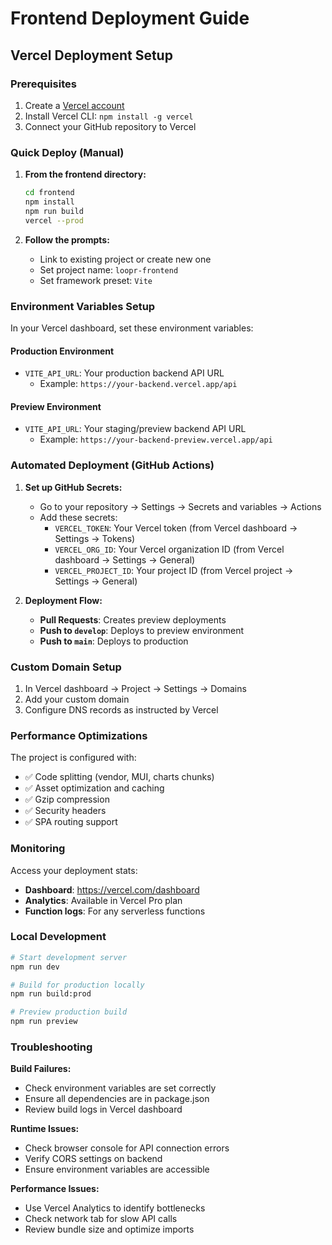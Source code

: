 # Frontend Deployment Guide

## Vercel Deployment Setup

### Prerequisites
1. Create a [Vercel account](https://vercel.com/signup)
2. Install Vercel CLI: `npm install -g vercel`
3. Connect your GitHub repository to Vercel

### Quick Deploy (Manual)

1. **From the frontend directory:**
   ```bash
   cd frontend
   npm install
   npm run build
   vercel --prod
   ```

2. **Follow the prompts:**
   - Link to existing project or create new one
   - Set project name: `loopr-frontend`
   - Set framework preset: `Vite`

### Environment Variables Setup

In your Vercel dashboard, set these environment variables:

#### Production Environment
- `VITE_API_URL`: Your production backend API URL
  - Example: `https://your-backend.vercel.app/api`

#### Preview Environment  
- `VITE_API_URL`: Your staging/preview backend API URL
  - Example: `https://your-backend-preview.vercel.app/api`

### Automated Deployment (GitHub Actions)

1. **Set up GitHub Secrets:**
   - Go to your repository → Settings → Secrets and variables → Actions
   - Add these secrets:
     - `VERCEL_TOKEN`: Your Vercel token (from Vercel dashboard → Settings → Tokens)
     - `VERCEL_ORG_ID`: Your Vercel organization ID (from Vercel dashboard → Settings → General)
     - `VERCEL_PROJECT_ID`: Your project ID (from Vercel project → Settings → General)

2. **Deployment Flow:**
   - **Pull Requests**: Creates preview deployments
   - **Push to `develop`**: Deploys to preview environment
   - **Push to `main`**: Deploys to production

### Custom Domain Setup

1. In Vercel dashboard → Project → Settings → Domains
2. Add your custom domain
3. Configure DNS records as instructed by Vercel

### Performance Optimizations

The project is configured with:
- ✅ Code splitting (vendor, MUI, charts chunks)
- ✅ Asset optimization and caching
- ✅ Gzip compression
- ✅ Security headers
- ✅ SPA routing support

### Monitoring

Access your deployment stats:
- **Dashboard**: https://vercel.com/dashboard
- **Analytics**: Available in Vercel Pro plan
- **Function logs**: For any serverless functions

### Local Development

```bash
# Start development server
npm run dev

# Build for production locally
npm run build:prod

# Preview production build
npm run preview
```

### Troubleshooting

**Build Failures:**
- Check environment variables are set correctly
- Ensure all dependencies are in package.json
- Review build logs in Vercel dashboard

**Runtime Issues:**
- Check browser console for API connection errors
- Verify CORS settings on backend
- Ensure environment variables are accessible

**Performance Issues:**
- Use Vercel Analytics to identify bottlenecks
- Check network tab for slow API calls
- Review bundle size and optimize imports

